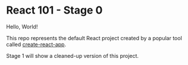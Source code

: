 # React 101 - Stage 0

Hello, World!

This repo represents the default React project created by a popular tool called [create-react-app](https://github.com/facebook/create-react-app). 

Stage 1 will show a cleaned-up version of this project.

